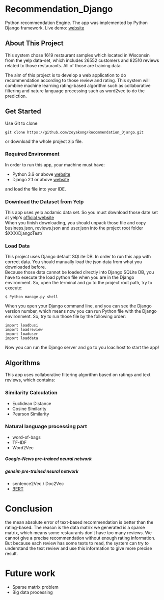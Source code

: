 # Recommendation_Django
Python recommendation Engine. The app was implemented by Python Django framework. Live demo: [website](http://capstone.zeya.work)

## About This Project
This system chose 1619 restaurant samples which located in Wisconsin from the yelp data-set, which includes 26552 customers and 82510 reviews related to those restaurants. All of those are training data. 

The aim of this project is to develop a web application to do recommendation according to those review and rating. This system will combine machine learning rating-based algorithm such as collaborative filtering and nature language processing such as word2vec to do the prediction.

## Get Started
Use Git to clone 
```
git clone https://github.com/zeyakong/Recommendation_Django.git
```
or download the whole project zip file.  

### Required Environment
In order to run this app, your machine must have:  
* Python 3.6 or above [website](https://www.python.org/)
* Django 2.1 or above [website](https://www.djangoproject.com/)

and load the file into your IDE.

### Download the Dataset from Yelp
This app uses yelp acdamic data set. So you must download those date set at yelp's [official website](https://www.yelp.com/dataset)    
When you finish downloading, you should unpack those file and copy business.json, reviews.json and user.json into the project root folder $XXX/DjangoTest/  
### Load Data
This project uses Django default SQLite DB. In order to run this app with correct data. You should manually load the json data from what you downloaded before.  
Because those data cannot be loaded directly into Django SQLite DB, you have to execute the load python file when you are in the Django environment.
So, open the terminal and go to the project root path, try to execute:
```
$ Python manage.py shell
```
When you open your Django command line, and you can see the Django version number, which means now you can run Python file with the Django environment. So, try to run those file by the following order:
```
import loadbusi
import loadreview
import loaduser
import loaddata
```
Now you can run the Django server and go to you loaclhost to start the app!
## Algorithms
This app uses collaborative filtering algorithm based on ratings and text reviews, which contains:  
### Similarity Calculation
* Euclidean Distance
* Cosine Similarity
* Pearson Similarity
### Natural language processing part
* word-of-bags
* TF-IDF
* Word2Vec
##### Google-News pre-trained neural network
##### gensim pre-trained neural network
* sentence2Vec / Doc2Vec
* [BERT](https://github.com/google-research/bert)

# Conclusion
the mean absolute error of text-based recommendation is better than the rating-based. The reason is the data matrix we generated is a sparse matrix, which means some restaurants don’t have too many reviews. We cannot give a precise recommendation without enough rating information. But because each review has some texts to read, the system can try to understand the text review and use this information to give more precise result. 
# Future work
* Sparse matrix problem
* Big data processing



